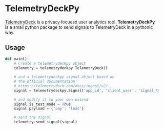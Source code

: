 # TelemetryDeckPy

[TelemetryDeck](https://telemetrydeck.com) is a privacy focuesd user analytics tool. **TelemetryDeckPy** is a small python package to send signals to TelemetryDeck in a pythonic way.

## Usage

```python
def main():
    # Create a telemetrydeckpy object
    telemetry = telemetrydeckpy.TelemetryDeck()
    
    # and a telemetrydeckpy signal object based on 
    # the official documentation
    # https://telemetrydeck.com/docs/ingest/v2/
    signal = telemetrydeckpy.Signal('app_id', 'client_user', 'signal_type')
    
    # and modify it to your own extend
    signal.is_test_mode = True
    signal.payload = {'pay': 'load'}

    # send the signal
    telemetry.send_signal(signal)
```